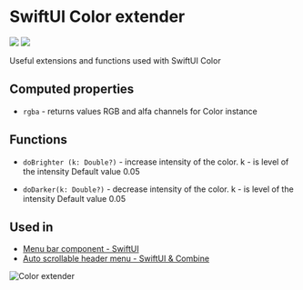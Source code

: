 # SwiftUI Color extender

[![](https://img.shields.io/endpoint?url=https%3A%2F%2Fswiftpackageindex.com%2Fapi%2Fpackages%2Fswiftuiux%2Fd3-color%2Fbadge%3Ftype%3Dswift-versions)](https://swiftpackageindex.com/swiftuiux/d3-color)
[![](https://img.shields.io/endpoint?url=https%3A%2F%2Fswiftpackageindex.com%2Fapi%2Fpackages%2Fswiftuiux%2Fd3-color%2Fbadge%3Ftype%3Dplatforms)](https://swiftpackageindex.com/swiftuiux/d3-color)

Useful extensions and functions used with SwiftUI Color

## Computed properties

* `rgba` - returns values RGB and alfa channels for Color instance


## Functions 

* `doBrighter (k: Double?)` - increase intensity of the color. k - is level of the intensity Default value 0.05

* `doDarker(k: Double?)` - decrease intensity of the color. k - is level of the intensity Default value 0.05

## Used in
- [Menu bar component - SwiftUI](https://github.com/swiftuiux/d3-menu-bar)
- [Auto scrollable header menu - SwiftUI & Combine](https://github.com/swiftuiux/food-scrollable-menu-list)

![Color extender](https://github.com/swiftuiux/d3-color/blob/main/img.png)
